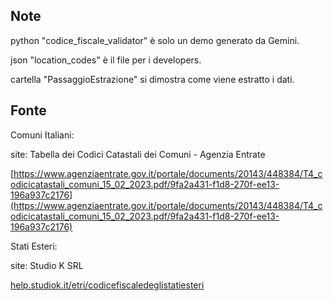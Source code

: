 
## Note

python "codice_fiscale_validator" è solo un demo generato da Gemini.

json "location_codes" è il file per i developers. 

cartella "PassaggioEstrazione" si dimostra come viene estratto i dati. 

## Fonte

Comuni Italiani: 

site: Tabella dei Codici Catastali dei Comuni - Agenzia Entrate

[https://www.agenziaentrate.gov.it/portale/documents/20143/448384/T4_codicicatastali_comuni_15_02_2023.pdf/9fa2a431-f1d8-270f-ee13-196a937c2176](https://www.agenziaentrate.gov.it/portale/documents/20143/448384/T4_codicicatastali_comuni_15_02_2023.pdf/9fa2a431-f1d8-270f-ee13-196a937c2176)

Stati Esteri: 

site: Studio K SRL

[help.studiok.it/etri/codicefiscaledeglistatiesteri](help.studiok.it/etri/codicefiscaledeglistatiesteri)
